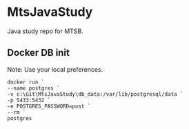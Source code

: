 # MtsJavaStudy
Java study repo for MTSB.

## Docker DB init
Note: Use your local preferences.
```shell
docker run `
--name postgres `
-v c:\Git\MtsJavaStudy\db_data:/var/lib/postgresql/data `
-p 5433:5432 `
-e POSTGRES_PASSWORD=post `
--rm `
postgres
```

